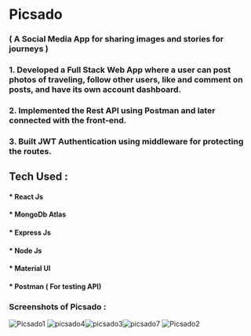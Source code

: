    # Picsado 
### ( A Social Media App for sharing images and stories for journeys )

### 1. Developed a Full Stack Web App where a user can post photos of traveling, follow other users, like and comment on posts, and have its own account dashboard.
### 2. Implemented the Rest API using Postman and later connected with the front-end.
### 3. Built JWT Authentication using middleware for protecting the routes.

## Tech Used :
#### * React Js 
#### * MongoDb Atlas 
#### * Express Js  
#### * Node Js
#### * Material UI
#### * Postman ( For testing API)

### Screenshots of Picsado :
![Picsado1](https://user-images.githubusercontent.com/38534773/107124475-2518d900-68ca-11eb-9491-72255ae3e893.JPG) ![picsado4](https://user-images.githubusercontent.com/38534773/107124497-4f6a9680-68ca-11eb-9788-8f2e9b5758b8.JPG)![picsado3](https://user-images.githubusercontent.com/38534773/107124505-55607780-68ca-11eb-8247-72ea7c33d77b.jpg)![picsado7](https://user-images.githubusercontent.com/38534773/107124618-fa7b5000-68ca-11eb-9355-29b0131e75c8.JPG)
![Picsado2](https://user-images.githubusercontent.com/38534773/107124510-585b6800-68ca-11eb-9a91-2c8cfb998212.JPG)



